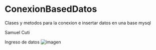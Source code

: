 # ConexionBasedDatos
Clases y metodos para la conexion e insertar datos en una base mysql

Samuel Cuti

Ingreso de datos
![imagen](https://github.com/SamuelCU/ConexionBasedDatos/assets/133398236/ba5b75a8-12ba-4386-9f77-eda138def5d4)

